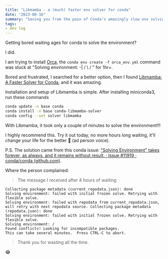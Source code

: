 ```yaml
---
title: "Libmamba - a (much) faster env solver for conda"
date: "2023-08-16"
summary: "Saving you from the pain of Conda's amazingly slow env solving."
tags:
- dev log
---
```


Getting bored waiting ages for conda to solve the environment?

I did. 

I am trying to install [Orca](https://github.com/jzhoulab/orca/),  the  `conda env create -f orca_env.yml` command was stuck at "Solving environment: -| / \ / \" for 1hr+. 

Bored and frustrated, I searched for a better option, 
then I found  [Libmamba: A Faster Solver for Conda](https://www.anaconda.com/blog/a-faster-conda-for-a-growing-community), and it was amazing.

Installation and setup of Libmamba is simple. After installing miniconda3, run these commands
```bash
conda update -n base conda
conda install -n base conda-libmamba-solver
conda config --set solver libmamba
```

With Libmamba, it took only a couple of minutes to solve the environment!!!

I highly recommend this. Try it out today, no more hours long waiting, it'll change your life for the better  📣 (ad person voice).

P.S.
The solution came from this conda issue:
["Solving Environment" takes forever, as always, and it remains without result. · Issue #11919 · conda/conda (github.com)](https://github.com/conda/conda/issues/11919).

Where the person complained:

> The message I received after 4 hours of waiting
```
Collecting package metadata (current_repodata.json): done
Solving environment: failed with initial frozen solve. Retrying with flexible solve.
Solving environment: failed with repodata from current_repodata.json, will retry with next repodata source. Collecting package metadata (repodata.json): done
Solving environment: failed with initial frozen solve. Retrying with flexible solve.
Solving environment: /
Found conflicts! Looking for incompatible packages.
This can take several minutes.  Press CTRL-C to abort.
```
> Thank you for wasting all the time.

😂